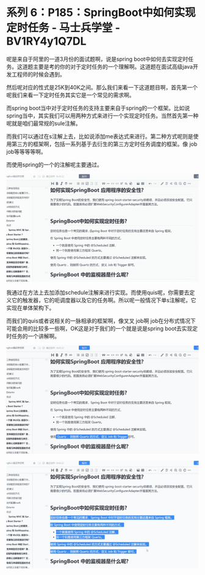 # 系列 6：P185：SpringBoot中如何实现定时任务 - 马士兵学堂 - BV1RY4y1Q7DL

呢是来自于阿里的一道3月份的面试题啊，说是spring boot中如何去实现定时任务。这道题主要是考的你的对于定时任务的一个理解啊。这道题在面试高级java开发工程师的时候会遇到。

然后呢对应的性式是25K到40K之间。那么我们来看一下这道题目啊，首先第一个呢我们来看一下定时任务其实它是一个常见的需求啊。

而spring boot当中对于定时任务的支持主要来自于spring的一个框架。比如说spring当中，其实我们可以用两种方式来进行一个实现定时任务。当然首先第一种呢就是咱们最常规的sule注解。

而我们可以通过在s注解上去，比如说添加me表达式来进行。第二种方式呢则是使用第三方的框架啊，包括一系列基于去衍生的第三方定时任务调度的框架。像 job job等等等等啊。

而使用spring的一个的注解呢主要通过。

![](img/6c9a690a6a6d3d9112a6492c0aca7c61_1.png)

我通过在方法上去加添加schedule注解来进行实现。而使用quis呢，你需要去定义它的触发器，它的呃调度器以及它的任务啊。所以呢一般情况下单s注解呢，它实现在单体架构下。

而我们的quis或者说相关的一脉相承的框架啊，像叉叉 job啊 job在分布式情况下可能会用的比较多一些啊，OK这是对于我们的一个就是说是spring boot去实现定时任务的一个讲解啊。



![](img/6c9a690a6a6d3d9112a6492c0aca7c61_3.png)

![](img/6c9a690a6a6d3d9112a6492c0aca7c61_4.png)